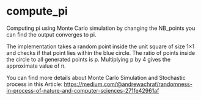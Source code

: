 # compute_pi

Computing pi using Monte Carlo simulation 
by changing the NB_points you can find the output converges to pi.

The implementation takes a random point inside the unit square of size 1×1 and checks if that point lies within the blue circle. The ratio of points inside the circle to all generated points is p. Multiplying p by 4 gives the approximate value of π.

 You can find more details about Monte Carlo Simulation and Stochastic process in this Article: https://medium.com/@andrewachraf/randomness-in-process-of-nature-and-computer-sciences-271fe42961af

